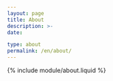 ```yaml
---
layout: page
title: About
description: >-
date:

type: about
permalink: /en/about/
---
```

{% include module/about.liquid %}
